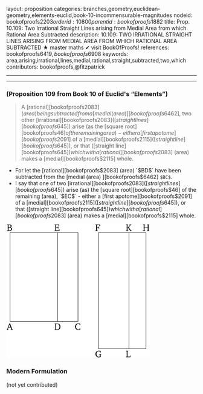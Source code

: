layout: proposition
categories: branches,geometry,euclidean-geometry,elements-euclid,book-10-incommensurable-magnitudes
nodeid: bookofproofs$2203
orderid: 10800
parentid: bookofproofs$1882
title: Prop. 10.109: Two Irrational Straight Lines arising from Medial Area from which Rational Area Subtracted
description: 10.109: TWO IRRATIONAL STRAIGHT LINES ARISING FROM MEDIAL AREA FROM WHICH RATIONAL AREA SUBTRACTED &#9733; master maths &#10004; visit BookOfProofs!
references: bookofproofs$6419,bookofproofs$6908
keywords: area,arising,irrational,lines,medial,rational,straight,subtracted,two,which
contributors: bookofproofs,@fitzpatrick

---


---

### (Proposition 109 from Book 10 of Euclid's “Elements”)

> A [rational][bookofproofs$2083] (area) being subtracted from a [medial (area) ][bookofproofs$6462], two other [irrational][bookofproofs$2083] ([straight lines][bookofproofs$645]) arise (as the [square root][bookofproofs$46] of the remaining area) - either a [first apotome][bookofproofs$2091] of a [medial][bookofproofs$2115] ([straight line][bookofproofs$645]), or that ([straight line][bookofproofs$645]) which with a [rational][bookofproofs$2083] (area) makes a [medial][bookofproofs$2115] whole.
* For let the [rational][bookofproofs$2083] (area) `$BD$` have been subtracted from the [medial (area) ][bookofproofs$6462] `$BC$`.
* I say that one of two [irrational][bookofproofs$2083] ([straight lines][bookofproofs$645]) arise (as) the [square root][bookofproofs$46] of the remaining (area), `$EC$` - either a [first apotome][bookofproofs$2091] of a [medial][bookofproofs$2115] ([straight line][bookofproofs$645]), or that ([straight line][bookofproofs$645]) which with a [rational][bookofproofs$2083] (area) makes a [medial][bookofproofs$2115] whole.

![fig109e](https://github.com/bookofproofs/bookofproofs.github.io/blob/main/_sources/_assets/images/euclid/Book10/fig109e.png?raw=true)



### Modern Formulation

(not yet contributed)
